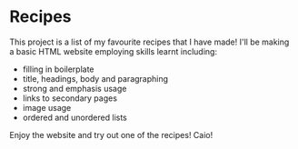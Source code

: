 # Recipes
This project is a list of my favourite recipes that I have made! I'll be 
making a basic HTML website employing skills learnt including:
 - filling in boilerplate
 - title, headings, body and paragraphing
 - strong and emphasis usage
 - links to secondary pages
 - image usage
 - ordered and unordered lists

Enjoy the website and try out one of the recipes! Caio!
